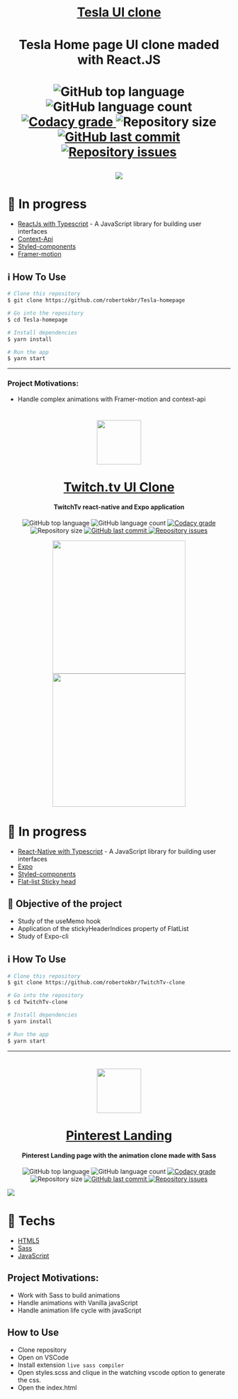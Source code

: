 <h1 align="center">
   <a href="https://github.com/robertokbr/GoBarber-Web">
    Tesla UI clone
  <a/>
<h4 align="center">
Tesla Home page UI clone maded with React.JS
</h4>
<p align="center">
  <img alt="GitHub top language" src="https://img.shields.io/github/languages/top/robertokbr/Tesla-homepage.svg">

  <img alt="GitHub language count" src="https://img.shields.io/github/languages/count/robertokbr/Tesla-homepage.svg">

  <a href="https://www.codacy.com/app/robertokbr/Tesla-homepage?utm_source=github.com&amp;utm_medium=referral&amp;utm_content=robertokbr/Tesla-homepage&amp;utm_campaign=Badge_Grade">
    <img alt="Codacy grade" src="https://img.shields.io/codacy/grade/1b577a07dda843aba09f4bc55d1af8fc.svg">
  </a>

  <img alt="Repository size" src="https://img.shields.io/github/repo-size/robertokbr/Tesla-homepage.svg">
  <a href="https://github.com/robertokbr/Tesla-homepage/commits/master">
    <img alt="GitHub last commit" src="https://img.shields.io/github/last-commit/robertokbr/Tesla-homepage.svg">
  </a>

  <a href="https://github.com/robertokbr/Tesla-homepage/issues">
    <img alt="Repository issues" src="https://img.shields.io/github/issues/robertokbr/Tesla-homepage.svg">
  </a>
</p>
</h1>
<p align="center">
    <image src="https://github.com/robertokbr/Tesla-homepage/blob/main/.github/Tesla.gif"/>
</p>



# 🚧 In progress

- [ReactJs with Typescript](https://reactjs.org) - A JavaScript library for building user interfaces
- [Context-Api]()
- [Styled-components]()
- [Framer-motion]()


## :information_source: How To Use

```bash
# Clone this repository
$ git clone https://github.com/robertokbr/Tesla-homepage

# Go into the repository
$ cd Tesla-homepage

# Install dependencies
$ yarn install

# Run the app
$ yarn start
```
---

### Project Motivations:
- Handle complex animations with Framer-motion and context-api



[nodejs]: https://nodejs.org/
[yarn]: https://yarnpkg.com/
[vc]: https://code.visualstudio.com/
[vceditconfig]: https://marketplace.visualstudio.com/items?itemName=EditorConfig.EditorConfig
[vceslint]: https://marketplace.visualstudio.com/items?itemName=dbaeumer.vscode-eslint


<h1 align="center">
    <img src="https://www.iconfinder.com/data/icons/social-messaging-ui-color-shapes-2-free/128/social-twitch-circle-512.png" width="100px" /><br>
    <br>
    <a href="https://github.com/robertokbr/TwitchTv-clone">
      Twitch.tv UI Clone
    <a/>  
</h1>

<h4 align="center">
 TwitchTv react-native and Expo application
</h4>
<p align="center">
  <img alt="GitHub top language" src="https://img.shields.io/github/languages/top/robertokbr/TwitchTv-clone.svg">

  <img alt="GitHub language count" src="https://img.shields.io/github/languages/count/robertokbr/TwitchTv-clone.svg">

  <a href="https://www.codacy.com/app/robertokbr/TwitchTv-clone?utm_source=github.com&amp;utm_medium=referral&amp;utm_content=robertokbr/TwitchTv-clone&amp;utm_campaign=Badge_Grade">
    <img alt="Codacy grade" src="https://img.shields.io/codacy/grade/1b577a07dda843aba09f4bc55d1af8fc.svg">
  </a>

  <img alt="Repository size" src="https://img.shields.io/github/repo-size/robertokbr/TwitchTv-clone.svg">
  <a href="https://github.com/robertokbr/TwitchTv-clone/commits/master">
    <img alt="GitHub last commit" src="https://img.shields.io/github/last-commit/robertokbr/TwitchTv-clone.svg">
  </a>

  <a href="https://github.com/robertokbr/TwitchTv-clone/issues">
    <img alt="Repository issues" src="https://img.shields.io/github/issues/robertokbr/TwitchTv-clone.svg">
  </a>
</p>

<p  align="center">
 <img src="https://github.com/robertokbr/TwitchTv-clone/blob/master/.Github/channels.PNG" width="300"/> <img src="https://github.com/robertokbr/TwitchTv-clone/blob/master/.Github/home.PNG" width="300"/>
</p>


# 🚧 In progress

- [React-Native with Typescript](https://reactjs.org) - A JavaScript library for building user interfaces
- [Expo]()
- [Styled-components]()
- [Flat-list Sticky head]()

## 🎈 Objective of the project

* Study of the useMemo hook
* Application of the stickyHeaderIndices property of FlatList
* Study of Expo-cli

## :information_source: How To Use


```bash
# Clone this repository
$ git clone https://github.com/robertokbr/TwitchTv-clone

# Go into the repository
$ cd TwitchTv-clone

# Install dependencies
$ yarn install

# Run the app
$ yarn start
```
---

<h1 align="center">
    <img src="https://imagens-revista-pro.vivadecora.com.br/uploads/2017/07/pinterest-como-usar-1-300x300.png" width="100px" /><br>
    <br>
   <a href="https://github.com/robertokbr/PinterestHomePage">
    Pinterest Landing
  <a/>
</h1>

<h4 align="center">
Pinterest Landing  page with the animation clone made with Sass
</h4>
<p align="center">
  <img alt="GitHub top language" src="https://img.shields.io/github/languages/top/robertokbr/PinterestHomePage.svg">

  <img alt="GitHub language count" src="https://img.shields.io/github/languages/count/robertokbr/PinterestHomePage.svg">

  <a href="https://www.codacy.com/app/robertokbr/PinterestHomePage?utm_source=github.com&amp;utm_medium=referral&amp;utm_content=robertokbr/PinterestHomePage&amp;utm_campaign=Badge_Grade">
    <img alt="Codacy grade" src="https://img.shields.io/codacy/grade/1b577a07dda843aba09f4bc55d1af8fc.svg">
  </a>

  <img alt="Repository size" src="https://img.shields.io/github/repo-size/robertokbr/PinterestHomePage.svg">
  <a href="https://github.com/robertokbr/PinterestHomePage/commits/master">
    <img alt="GitHub last commit" src="https://img.shields.io/github/last-commit/robertokbr/PinterestHomePage.svg">
  </a>

  <a href="https://github.com/robertokbr/PinterestHomePage/issues">
    <img alt="Repository issues" src="https://img.shields.io/github/issues/robertokbr/PinterestHomePage.svg">
  </a>
</p>


 <img src="https://github.com/robertokbr/PinterestHomePage/blob/master/.Github/Pinterest%20Home%20Clone.gif" with="100%"/>
 
 


# 🚧 Techs

- [HTML5]()
- [Sass]()
- [JavaScript]()

## Project Motivations:
- Work with Sass to build animations
- Handle animations with Vanilla javaScript
- Handle animation life cycle with javaScript

## How to Use
* Clone repository
* Open on VSCode 
* Install extension ```live sass compiler```
* Open styles.scss and clique in the watching vscode option to generate the css.
* Open the index.html



